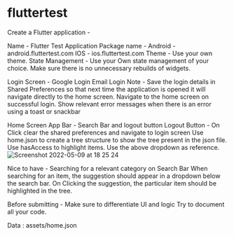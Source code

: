 # fluttertest

Create a Flutter application - 

Name  - Flutter Test Application
Package name - 
	Android  - android.fluttertest.com
	IOS - ios.fluttertest.com
Theme - Use your own theme.
State Management - Use your Own state management of your choice. Make sure there is no unnecessary rebuilds of widgets.

Login Screen - 
Google Login
Email Login
Note - 
Save the login details in Shared Preferences so that next time the application is opened it will navigate directly to the home screen.
Navigate to the home screen on successful login.
Show relevant error messages when there is an error using a toast or snackbar

Home Screen
	App Bar -
		Search Bar and logout button
	Logout Button  - 
		On Click clear the shared preferences and navigate to login screen
	Use home.json to create a tree structure to show the tree present in the json file.
	Use hasAccess to highlight items.
	Use the above dropdown as reference.
![Screenshot 2022-05-09 at 18 25 24](https://user-images.githubusercontent.com/8918999/167414386-020c5e6d-3ee1-4f63-9073-427ae58192db.png)



Nice to have - 
Searching for a relevant category on Search Bar
When searching for an item, the suggestion should appear in a dropdown below the search bar.
On Clicking the suggestion, the particular item should be highlighted in the tree.

Before submitting - 
Make sure to differentiate UI and logic
Try to document all your code.

Data : assets/home.json
